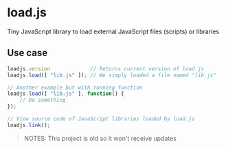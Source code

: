 # load.js
Tiny JavaScript library to load external JavaScript files (scripts) or libraries

## Use case
```javascript
loadjs.version             // Returns current version of load.js
loadjs.load([ "lib.js" ]); // We simply loaded a file named "lib.js"

// Another example but with running function
loadjs.load([ "lib.js" ], function() {
    // Do something
});

// View source code of JavaScript libraries loaded by load.js
loadjs.link();
```

> NOTES: This project is old so it won't receive updates
